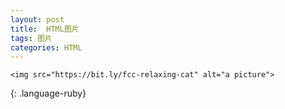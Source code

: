 ```yaml
---
layout: post
title:  HTML图片
tags: 图片
categories: HTML
--- 
```



~~~
<img src="https://bit.ly/fcc-relaxing-cat" alt="a picture">
~~~
{: .language-ruby}



